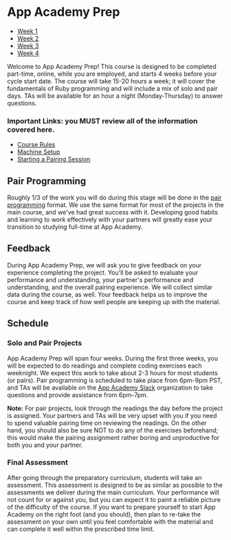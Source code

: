 # App Academy Prep

- [Week 1](./w1/)
- [Week 2](./w2/)
- [Week 3](./w3/)
- [Week 4](./w4/)

Welcome to App Academy Prep! This course is designed to be completed
part-time, online, while you are employed, and starts 4 weeks before
your cycle start date. The course will take 15-20 hours a week; it will
cover the fundamentals of Ruby programming and will include a mix of
solo and pair days. TAs will be available for an hour a night
(Monday-Thursday) to answer questions.

### Important Links: you MUST review all of the information covered here.

* [Course Rules][course-rules]
* [Machine Setup][machine-setup]
* [Starting a Pairing Session][pairing-setup]

[course-rules]: ./course-rules.md
[machine-setup]: ./environment-setup.md
[pairing-setup]: ./pairing-setup.md

## Pair Programming

Roughly 1/3 of the work you will do during this stage will be done in
the [pair programming][pair-programming] format. We use the same format
for most of the projects in the main course, and we've had great success
with it. Developing good habits and learning to work effectively with
your partners will greatly ease your transition to studying full-time
at App Academy.

[pair-programming]: ./pair-programming.md

## Feedback

During App Academy Prep, we will ask you to give feedback on your
experience completing the project. You'll be asked to evaluate your
performance and understanding, your partner's performance and
understanding, and the overall pairing experience. We will collect
similar data during the course, as well. Your feedback helps us to
improve the course and keep track of how well people are keeping up with
the material.

## Schedule

### Solo and Pair Projects

App Academy Prep will span four weeks. During the first three weeks, you
will be expected to do readings and complete coding exercises each
weeknight. We expect this work to take about 2-3 hours for most students
(or pairs). Pair programming is scheduled to take place from 6pm-9pm
PST, and TAs will be available on the [App Academy
Slack][app-academy-slack] organization to take questions and provide
assistance from 6pm-7pm.

**Note:** For pair projects, look through the readings the day before
the project is assigned. Your partners and TAs will be very upset with
you if you need to spend valuable pairing time on reviewing the
readings.  On the other hand, you should also be sure NOT to do any of
the exercises beforehand; this would make the pairing assignment rather
boring and unproductive for both you and your partner.

[app-academy-slack]: https://app-academy.slack.com/

### Final Assessment

After going through the preparatory curriculum, students will take an
assessment. This assessment is designed to be as similar as possible to
the assessments we deliver during the main curriculum. Your performance
will not count for or against you, but you can expect it to paint a
reliable picture of the difficulty of the course. If you want to prepare
yourself to start App Academy on the right foot (and you should), then
plan to re-take the assessment on your own until you feel comfortable
with the material and can complete it well within the prescribed time
limit.
